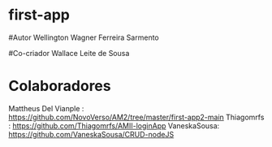 # first-app

#Autor
Wellington Wagner Ferreira Sarmento

#Co-criador
Wallace Leite de Sousa

# Colaboradores

Mattheus Del Vianple : https://github.com/NovoVerso/AM2/tree/master/first-app2-main
Thiagomrfs : https://github.com/Thiagomrfs/AMII-loginApp
VaneskaSousa: https://github.com/VaneskaSousa/CRUD-nodeJS

